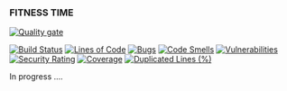 ### FITNESS TIME

[![Quality gate](https://sonarcloud.io/api/project_badges/quality_gate?project=dov118_fitness)](https://sonarcloud.io/summary/new_code?id=dov118_fitness)

[![Build Status](https://github.com/dov118/fitness/workflows/CI/badge.svg)](https://github.com/dov118/fitness/actions/workflows/CI.yaml)
[![Lines of Code](https://sonarcloud.io/api/project_badges/measure?project=dov118_fitness&metric=ncloc)](https://sonarcloud.io/summary/new_code?id=dov118_fitness)
[![Bugs](https://sonarcloud.io/api/project_badges/measure?project=dov118_fitness&metric=bugs)](https://sonarcloud.io/summary/new_code?id=dov118_fitness)
[![Code Smells](https://sonarcloud.io/api/project_badges/measure?project=dov118_fitness&metric=code_smells)](https://sonarcloud.io/summary/new_code?id=dov118_fitness)
[![Vulnerabilities](https://sonarcloud.io/api/project_badges/measure?project=dov118_fitness&metric=vulnerabilities)](https://sonarcloud.io/summary/new_code?id=dov118_fitness)
[![Security Rating](https://sonarcloud.io/api/project_badges/measure?project=dov118_fitness&metric=security_rating)](https://sonarcloud.io/summary/new_code?id=dov118_fitness)
[![Coverage](https://sonarcloud.io/api/project_badges/measure?project=dov118_fitness&metric=coverage)](https://sonarcloud.io/summary/new_code?id=dov118_fitness)
[![Duplicated Lines (%)](https://sonarcloud.io/api/project_badges/measure?project=dov118_fitness&metric=duplicated_lines_density)](https://sonarcloud.io/summary/new_code?id=dov118_fitness)

In progress ....